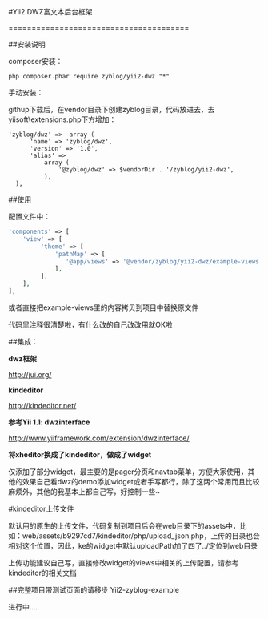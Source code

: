 #Yii2 DWZ富文本后台框架

=======================================

##安装说明

composer安装：

```
php composer.phar require zyblog/yii2-dwz "*"
```

手动安装：

githup下载后，在vendor目录下创建zyblog目录，代码放进去，去yiisoft\extensions.php下方增加：

```
'zyblog/dwz' =>  array (
      'name' => 'zyblog/dwz',
      'version' => '1.0',
      'alias' =>
          array (
              '@zyblog/dwz' => $vendorDir . '/zyblog/yii2-dwz',
          ),
  ),
```
##使用

配置文件中：

```php
'components' => [
    'view' => [
         'theme' => [
             'pathMap' => [
                '@app/views' => '@vendor/zyblog/yii2-dwz/example-views'
             ],
         ],
    ],
],
```

或者直接把example-views里的内容拷贝到项目中替换原文件

代码里注释很清楚啦，有什么改的自己改改用就OK啦

##集成：

**dwz框架**

http://jui.org/

**kindeditor**

http://kindeditor.net/

**参考Yii 1.1: dwzinterface**

http://www.yiiframework.com/extension/dwzinterface/

**将xheditor换成了kindeditor，做成了widget**

仅添加了部分widget，最主要的是pager分页和navtab菜单，方便大家使用，其他的效果自己看dwz的demo添加widget或者手写都行，除了这两个常用而且比较麻烦外，其他的我基本上都自己写，好控制一些~

#kindeditor上传文件

默认用的原生的上传文件，代码复制到项目后会在web目录下的assets中，比如：web/assets/b9297cd7/kindeditor/php/upload_json.php，上传的目录也会相对这个位置，因此，ke的widget中默认uploadPath加了四了../定位到web目录

上传功能建议自己写，直接修改widget的views中相关的上传配置，请参考kindeditor的相关文档

##完整项目带测试页面的请移步 Yii2-zyblog-example

进行中....

